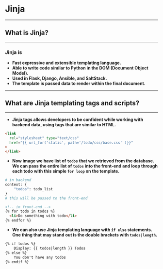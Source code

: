 # Jinja

---

## What is Jinja?

---

### Jinja is

- **Fast expressive and extensible templating language.**
- **Able to write code similar to Python in the DOM (Document Object Model).**
- **Used in Flask, Django, Ansible, and SaltStack.**
- **The template is passed data to render within the final document.**

---

## What are Jinja templating tags and scripts?

---

- **Jinja tags allows developers to be confident while working with backend data, using tags that are similar to HTML.**

```html
<link
  rel="stylesheet" type="text/css"
  href="{{ url_for('static', path='/todo/css/base.css' )}}"
>
</link>
```

- **Now image we have list of `todos` that we retrieved from the database. We can pass the entire list of `todos` into the front-end and loop through each todo with this simple `for loop` on the template.**

```python
# in backend
context: {
    "todos": todo_list
}
# this will be passed to the front-end
```

```html
<!-- in front-end -->
{% for todo in todos %}
  <li>Do something with todo</li>
{% endfor %}
```

- **We can also use Jinja templating language with `if else` statements. One thing that may stand out is the double brackets with `todos|length`.**

```html
{% if todos %}
    Display: {{ todos|length }} Todos
{% else %}
    You don't have any todos
{% endif %}
```
